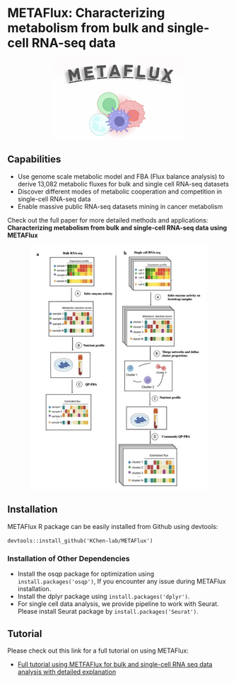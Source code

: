 # METAFlux: Characterizing metabolism from bulk and single-cell RNA-seq data 
<p align="center">
  <img width="300"  src="https://github.com/KChen-lab/METAFlux/blob/main/METAFlux%20logo.jpeg">
</p>

## Capabilities
* Use genome scale metabolic model and FBA (Flux balance analysis) to derive 13,082 metabolic fluxes for bulk and single cell RNA-seq datasets
* Discover different modes of metabolic cooperation and competition in single-cell RNA-seq data
* Enable massive public RNA-seq datasets mining in cancer metabolism


Check out the full paper for more detailed methods and applications: 
**Characterizing metabolism from bulk and single-cell RNA-seq data using METAFlux**
<p align="center">
  <img width="400"  src="https://github.com/KChen-lab/METAFlux/blob/main/pipeline.jpeg">
</p>


## Installation 
METAFlux R package can be easily installed from Github using devtools:

`devtools::install_github('KChen-lab/METAFlux')`

### Installation of Other Dependencies
* Install the osqp package for optimization using `install.packages('osqp')`, If you encounter any issue during METAFlux installation.
* Install the dplyr package using `install.packages('dplyr')`.
* For single cell data analysis, we provide pipeline to work with Seurat. Please install Seurat package
 by `install.packages('Seurat')`.


## Tutorial
Please check out this link for a full tutorial on using METAFlux:

- [Full tutorial using METFAFlux for bulk and single-cell RNA seq data analysis with detailed explanation](https://htmlpreview.github.io/?https://github.com/KChen-lab/METAFlux/blob/main/Tutorials/pipeline.html)



